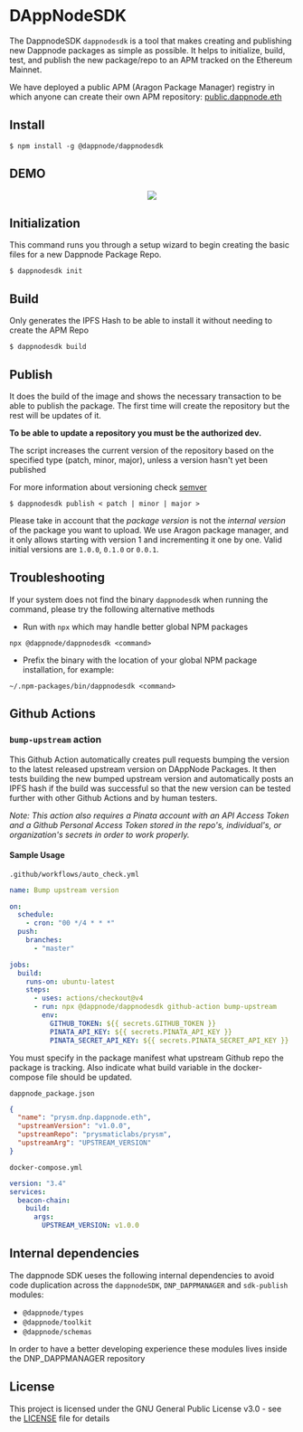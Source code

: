 # DAppNodeSDK

The DappnodeSDK `dappnodesdk` is a tool that makes creating and publishing new Dappnode packages as simple as possible. It helps to initialize, build, test, and publish the new package/repo to an APM tracked on the Ethereum Mainnet.

We have deployed a public APM (Aragon Package Manager) registry in which anyone can create their own APM repository: [public.dappnode.eth](https://etherscan.io/address/public.dappnode.eth)

## Install

```
$ npm install -g @dappnode/dappnodesdk
```

## DEMO

<p align="center"><img src="/img/demo.gif?raw=true"/></p>

## Initialization

This command runs you through a setup wizard to begin creating the basic files for a new Dappnode Package Repo.

```
$ dappnodesdk init
```

## Build

Only generates the IPFS Hash to be able to install it without needing to create the APM Repo

```
$ dappnodesdk build
```

## Publish

It does the build of the image and shows the necessary transaction to be able to publish the package. The first time will create the repository but the rest will be updates of it.

**To be able to update a repository you must be the authorized dev.**

The script increases the current version of the repository based on the specified type (patch, minor, major), unless a version hasn't yet been published

For more information about versioning check [semver](https://semver.org/)

```
$ dappnodesdk publish < patch | minor | major >
```

Please take in account that the _package version_ is not the _internal version_ of the package you want to upload.
We use Aragon package manager, and it only allows starting with version 1 and incrementing it one by one. Valid initial versions are `1.0.0`, `0.1.0` or `0.0.1`.

## Troubleshooting

If your system does not find the binary `dappnodesdk` when running the command, please try the following alternative methods

- Run with `npx` which may handle better global NPM packages

```
npx @dappnode/dappnodesdk <command>
```

- Prefix the binary with the location of your global NPM package installation, for example:

```
~/.npm-packages/bin/dappnodesdk <command>
```

## Github Actions

### `bump-upstream` action

This Github Action automatically creates pull requests bumping the version to the latest released upstream version on DAppNode Packages. It then tests building the new bumped upstream version and automatically posts an IPFS hash if the build was successful so that the new version can be tested further with other Github Actions and by human testers.

_Note: This action also requires a Pinata account with an API Access Token and a Github Personal Access Token stored in the repo's, individual's, or organization's secrets in order to work properly._

#### Sample Usage

`.github/workflows/auto_check.yml`

```yaml
name: Bump upstream version

on:
  schedule:
    - cron: "00 */4 * * *"
  push:
    branches:
      - "master"

jobs:
  build:
    runs-on: ubuntu-latest
    steps:
      - uses: actions/checkout@v4
      - run: npx @dappnode/dappnodesdk github-action bump-upstream
        env:
          GITHUB_TOKEN: ${{ secrets.GITHUB_TOKEN }}
          PINATA_API_KEY: ${{ secrets.PINATA_API_KEY }}
          PINATA_SECRET_API_KEY: ${{ secrets.PINATA_SECRET_API_KEY }}
```

You must specify in the package manifest what upstream Github repo the package is tracking. Also indicate what build variable in the docker-compose file should be updated.

`dappnode_package.json`

```json
{
  "name": "prysm.dnp.dappnode.eth",
  "upstreamVersion": "v1.0.0",
  "upstreamRepo": "prysmaticlabs/prysm",
  "upstreamArg": "UPSTREAM_VERSION"
}
```

`docker-compose.yml`

```yaml
version: "3.4"
services:
  beacon-chain:
    build:
      args:
        UPSTREAM_VERSION: v1.0.0
```

## Internal dependencies

The dappnode SDK ueses the following internal dependencies to avoid code duplication across the `dappnodeSDK`, `DNP_DAPPMANAGER` and `sdk-publish` modules:

- `@dappnode/types`
- `@dappnode/toolkit`
- `@dappnode/schemas`

In order to have a better developing experience these modules lives inside the DNP_DAPPMANAGER repository

## License

This project is licensed under the GNU General Public License v3.0 - see the [LICENSE](LICENSE) file for details
